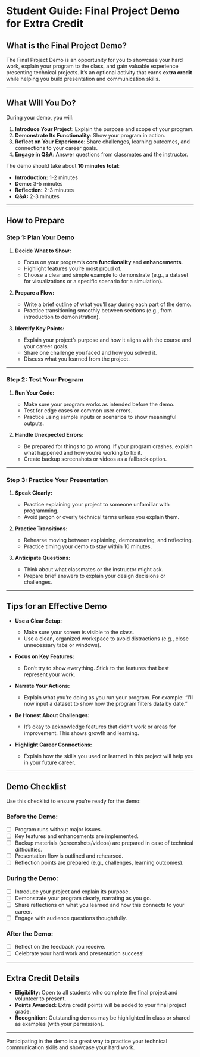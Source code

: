 # Student Guide: Final Project Demo for Extra Credit

## **What is the Final Project Demo?**
The Final Project Demo is an opportunity for you to showcase your hard work, explain your program to the class, and gain valuable experience presenting technical projects. It’s an optional activity that earns **extra credit** while helping you build presentation and communication skills.

---

## **What Will You Do?**
During your demo, you will:
1. **Introduce Your Project**: Explain the purpose and scope of your program.
2. **Demonstrate Its Functionality**: Show your program in action.
3. **Reflect on Your Experience**: Share challenges, learning outcomes, and connections to your career goals.
4. **Engage in Q&A**: Answer questions from classmates and the instructor.

The demo should take about **10 minutes total**:
- **Introduction:** 1-2 minutes
- **Demo:** 3-5 minutes
- **Reflection:** 2-3 minutes
- **Q&A:** 2-3 minutes

---

## **How to Prepare**

### **Step 1: Plan Your Demo**
1. **Decide What to Show:**
   - Focus on your program’s **core functionality** and **enhancements**.
   - Highlight features you’re most proud of.
   - Choose a clear and simple example to demonstrate (e.g., a dataset for visualizations or a specific scenario for a simulation).

2. **Prepare a Flow:**
   - Write a brief outline of what you’ll say during each part of the demo.
   - Practice transitioning smoothly between sections (e.g., from introduction to demonstration).

3. **Identify Key Points:**
   - Explain your project’s purpose and how it aligns with the course and your career goals.
   - Share one challenge you faced and how you solved it.
   - Discuss what you learned from the project.

---

### **Step 2: Test Your Program**
1. **Run Your Code:**
   - Make sure your program works as intended before the demo.
   - Test for edge cases or common user errors.
   - Practice using sample inputs or scenarios to show meaningful outputs.

2. **Handle Unexpected Errors:**
   - Be prepared for things to go wrong. If your program crashes, explain what happened and how you’re working to fix it.
   - Create backup screenshots or videos as a fallback option.

---

### **Step 3: Practice Your Presentation**
1. **Speak Clearly:**
   - Practice explaining your project to someone unfamiliar with programming.
   - Avoid jargon or overly technical terms unless you explain them.

2. **Practice Transitions:**
   - Rehearse moving between explaining, demonstrating, and reflecting.
   - Practice timing your demo to stay within 10 minutes.

3. **Anticipate Questions:**
   - Think about what classmates or the instructor might ask.
   - Prepare brief answers to explain your design decisions or challenges.

---

## **Tips for an Effective Demo**
- **Use a Clear Setup:**
   - Make sure your screen is visible to the class.
   - Use a clean, organized workspace to avoid distractions (e.g., close unnecessary tabs or windows).

- **Focus on Key Features:**
   - Don’t try to show everything. Stick to the features that best represent your work.

- **Narrate Your Actions:**
   - Explain what you’re doing as you run your program. For example: “I’ll now input a dataset to show how the program filters data by date.”

- **Be Honest About Challenges:**
   - It’s okay to acknowledge features that didn’t work or areas for improvement. This shows growth and learning.

- **Highlight Career Connections:**
   - Explain how the skills you used or learned in this project will help you in your future career.

---

## **Demo Checklist**
Use this checklist to ensure you’re ready for the demo:

### **Before the Demo:**
- [ ] Program runs without major issues.
- [ ] Key features and enhancements are implemented.
- [ ] Backup materials (screenshots/videos) are prepared in case of technical difficulties.
- [ ] Presentation flow is outlined and rehearsed.
- [ ] Reflection points are prepared (e.g., challenges, learning outcomes).

### **During the Demo:**
- [ ] Introduce your project and explain its purpose.
- [ ] Demonstrate your program clearly, narrating as you go.
- [ ] Share reflections on what you learned and how this connects to your career.
- [ ] Engage with audience questions thoughtfully.

### **After the Demo:**
- [ ] Reflect on the feedback you receive.
- [ ] Celebrate your hard work and presentation success!

---

## **Extra Credit Details**
- **Eligibility:** Open to all students who complete the final project and volunteer to present.
- **Points Awarded:** Extra credit points will be added to your final project grade.
- **Recognition:** Outstanding demos may be highlighted in class or shared as examples (with your permission).

---

Participating in the demo is a great way to practice your technical communication skills and showcase your hard work.
